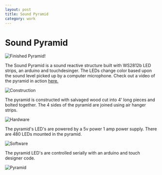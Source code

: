 ```yaml
---
layout: post
title: Sound Pyramid
category: work
---
```

# Sound Pyramid
![Finished Pyramid!](https://upcycleworld.github.io/images/pyramid/pyramid1.jpg)

The Sound Pyramid is a sound reactive structure built with WS2812b LED strips, an arduino and touchdesinger. The LEDs change color based upon the sound level picked up by a computer microphone. Check out a video of the pyramid in action [here.](https://youtu.be/3247JFvoYWE)

![Construction](https://upcycleworld.github.io/images/pyramid/construction.jpeg)

The pyramid is constructed with salvaged wood cut into 4' long pieces and bolted together. The 4 sides of the pyramid are joined using air hanger strips.

![Hardware](https://upcycleworld.github.io/images/pyramid/hardware.jpg)

The pyramid's LED's are powered by a 5v power 1 amp power supply. There are 480 LEDs mounted in the pyramid. 

![Software](https://upcycleworld.github.io/images/pyramid/software.jpg)

The pyramid LED's are controlled serially with an arduino and touch designer code.

![Pyramid](https://upcycleworld.github.io/images/pyramid/pyramid2.jpg)


